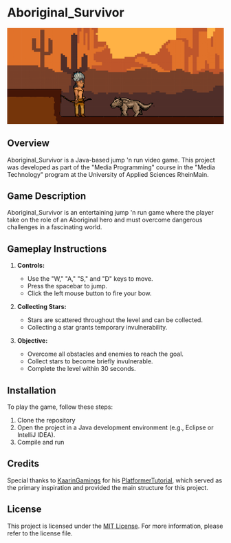 # Aboriginal_Survivor

![Game Screenshot](Aboriginal_Surviver_cover.png)

## Overview
Aboriginal_Survivor is a Java-based jump 'n run video game. This project was developed as part of the "Media Programming" course in the "Media Technology" program at the University of Applied Sciences RheinMain.

## Game Description
Aboriginal_Survivor is an entertaining jump 'n run game where the player take on the role of an Aboriginal hero and must overcome dangerous challenges in a fascinating world. 

## Gameplay Instructions
1. **Controls:**
   - Use the "W," "A," "S," and "D" keys to move.
   - Press the spacebar to jump.
   - Click the left mouse button to fire your bow.

2. **Collecting Stars:**
   - Stars are scattered throughout the level and can be collected.
   - Collecting a star grants temporary invulnerability.

3. **Objective:**
   - Overcome all obstacles and enemies to reach the goal.
   - Collect stars to become briefly invulnerable.
   - Complete the level within 30 seconds.

## Installation
To play the game, follow these steps:

1. Clone the repository 
2. Open the project in a Java development environment (e.g., Eclipse or IntelliJ IDEA).
3. Compile and run

## Credits
Special thanks to [KaarinGamings](https://github.com/KaarinGaming) for his [PlatformerTutorial](https://github.com/KaarinGaming/PlatformerTutorial), which served as the primary inspiration and provided the main structure for this project.

## License
This project is licensed under the [MIT License](LICENSE). For more information, please refer to the license file.
